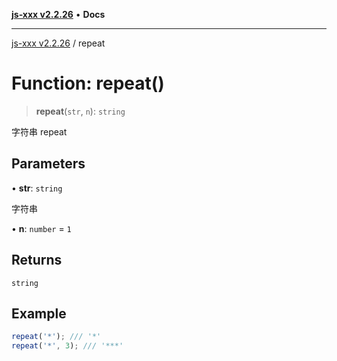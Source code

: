 [**js-xxx v2.2.26**](../README.md) • **Docs**

***

[js-xxx v2.2.26](../README.md) / repeat

# Function: repeat()

> **repeat**(`str`, `n`): `string`

字符串 repeat

## Parameters

• **str**: `string`

字符串

• **n**: `number` = `1`

## Returns

`string`

## Example

```ts
repeat('*'); /// '*'
repeat('*', 3); /// '***'
```
